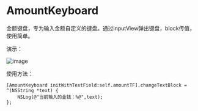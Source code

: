 # AmountKeyboard
金额键盘，专为输入金额自定义的键盘。通过inputView弹出键盘，block传值，使用简单。


演示：

![image](https://github.com/coderYeYu/AmountKeyboard/blob/master/AmountKeyboard/amount.gif)

使用方法：

    [AmountKeyboard initWithTextField:self.amountTF].changeTextBlock = ^(NSString *text) {
        NSLog(@"当前输入的金钱：%@",text);
    };
